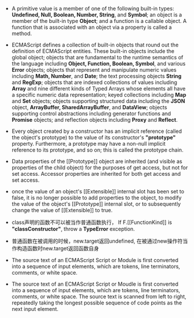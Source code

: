 
- A primitive value is a member of one of the following built-in types: **Undefined, Null, Boolean, Number, String**, and **Symbol**; an object is a member of the built-in type **Object**; and a function is a callable object. A function that is associated with an object via a property is called a method.

- ECMAScript defines a collection of built-in objects that round out the definition of ECMAScript entities. These built-in objects include the global object; objects that are fundamental to the runtime semantics of the language including **Object, Function, Boolean, Symbol**, and various **Error** objects; objects that represent and manipulate numeric values including **Math, Number**, and **Date**; the text processing objects **String** and **RegExp**; objects that are indexed collections of values including **Array** and nine different kinds of Typed Arrays whose elements all have a specific numeric data representation; keyed collections including **Map** and **Set** objects; objects supporting structured data including the **JSON** object, **ArrayBuffer, SharedArrayBuffer**, and **DataView**; objects supporting control abstractions including generator functions and **Promise** objects; and reflection objects including **Proxy** and **Reflect**.

- Every object created by a constructor has an implicit reference (called the object's prototype) to the value of its constructor's **"prototype"** property. Furthermore, a prototype may have a non-null implicit reference to its prototype, and so on; this is called the prototype chain. 


- Data properties of the [[Prototype]] object are inherited (and visible as properties of the child object) for the purposes of get access, but not for set access. Accessor properties are inherited for both get access and set access.


- once the value of an object's [[Extensible]] internal slot has been set to false, it is no longer possible to add properties to the object, to modify the value of the object's [[Prototype]] internal slot, or to subsequently change the value of [[Extensible]] to true.

- class声明的函数不可以被当作普通函数执行， If F.[[FunctionKind]] is **"classConstructor"**, throw a **TypeError** exception.

- 普通函数在被调用的时候，new.target返回undefined, 在被通过new操作符当作构造函数时new.target返回函数自身

- The source text of an ECMAScript Script or Module is first converted into a sequence of input elements, which are tokens, line terminators, comments, or white space.

- The source text of an ECMAScript Script or Moudle is first converted into a sequence of input elements, which are tokens, line terminators, comments, or white space. The source text is scanned from left to right, repeatedly taking the longest possible sequence of code points as the next input element.
